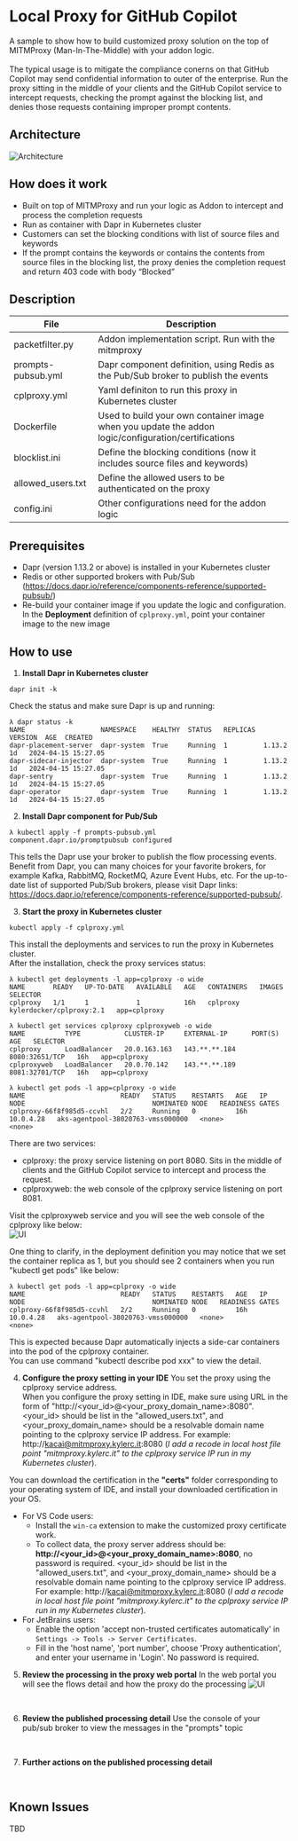 # Local Proxy for GitHub Copilot
A sample to show how to build customized proxy solution on the top of MITMProxy (Man-In-The-Middle) with your addon logic.<br><br>
The typical usage is to mitigate the compliance conerns on that GitHub Copilot may send confidential information to outer of the enterprise. Run the proxy sitting in the middle of your clients and the GitHub Copilot service to intercept requests, checking the prompt against the blocking list, and denies those requests containing improper prompt contents.<br>

## Architecture
![Architecture](./imgs/architecture.png)

## How does it work
- Built on top of MITMProxy and run your logic as Addon to intercept and process the completion requests
- Run as container with Dapr in Kubernetes cluster
- Customers can set the blocking conditions with list of source files and keywords
- If the prompt contains the keywords or contains the contents from source files in the blocking list, the proxy denies the completion request and return 403 code with body “Blocked”


## Description

<!-- files description in table -->
| File | Description |
| --------------- | --------------- |
| packetfilter.py | Addon implementation script. Run with the mitmproxy |
| prompts-pubsub.yml | Dapr component definition, using Redis as the Pub/Sub broker to publish the events |
| cplproxy.yml | Yaml definiton to run this proxy in Kubernetes cluster |
| Dockerfile | Used to build your own container image when you update the addon logic/configuration/certifications |
| blocklist.ini | Define the blocking conditions (now it includes source files and keywords) |
| allowed_users.txt | Define the allowed users to be authenticated on the proxy |
| config.ini | Other configurations need for the addon logic |

## Prerequisites
- Dapr (version 1.13.2 or above) is installed in your Kubernetes cluster
- Redis or other supported brokers with Pub/Sub (https://docs.dapr.io/reference/components-reference/supported-pubsub/)
- Re-build your container image if you update the logic and configuration. In the **Deployment** definition of `cplproxy.yml`, point your container image to the new image

## How to use
1. **Install Dapr in Kubernetes cluster**
```
dapr init -k
```
Check the status and make sure Dapr is up and running:
```
λ dapr status -k
NAME                   NAMESPACE    HEALTHY  STATUS   REPLICAS  VERSION  AGE  CREATED
dapr-placement-server  dapr-system  True     Running  1         1.13.2   1d   2024-04-15 15:27.05
dapr-sidecar-injector  dapr-system  True     Running  1         1.13.2   1d   2024-04-15 15:27.05
dapr-sentry            dapr-system  True     Running  1         1.13.2   1d   2024-04-15 15:27.05
dapr-operator          dapr-system  True     Running  1         1.13.2   1d   2024-04-15 15:27.05
``` 

2. **Install Dapr component for Pub/Sub**
```
λ kubectl apply -f prompts-pubsub.yml
component.dapr.io/promptpubsub configured
```
This tells the Dapr use your broker to publish the flow processing events. Benefit from Dapr, you can many choices for your favorite brokers, for example Kafka, RabbitMQ, RocketMQ, Azure Event Hubs, etc. For the up-to-date list of supported Pub/Sub brokers, please visit Dapr links: https://docs.dapr.io/reference/components-reference/supported-pubsub/.

3. **Start the proxy in Kubernetes cluster**  
```
kubectl apply -f cplproxy.yml
```
This install the deployments and services to run the proxy in Kubernetes cluster.<br>
After the installation, check the proxy services status:
```
λ kubectl get deployments -l app=cplproxy -o wide
NAME       READY   UP-TO-DATE   AVAILABLE   AGE   CONTAINERS   IMAGES                     SELECTOR
cplproxy   1/1     1            1           16h   cplproxy     kylerdocker/cplproxy:2.1   app=cplproxy

λ kubectl get services cplproxy cplproxyweb -o wide
NAME          TYPE           CLUSTER-IP     EXTERNAL-IP      PORT(S)          AGE   SELECTOR
cplproxy      LoadBalancer   20.0.163.163   143.**.**.184   8080:32651/TCP   16h   app=cplproxy
cplproxyweb   LoadBalancer   20.0.70.142    143.**.**.189   8081:32701/TCP   16h   app=cplproxy

λ kubectl get pods -l app=cplproxy -o wide
NAME                        READY   STATUS    RESTARTS   AGE   IP          NODE                                NOMINATED NODE   READINESS GATES
cplproxy-66f8f985d5-ccvhl   2/2     Running   0          16h   10.0.4.28   aks-agentpool-38020763-vmss000000   <none>           <none>
```

There are two services:
- cplproxy: the proxy service listening on port 8080. Sits in the middle of clients and the GitHub Copilot service to intercept and process the request.
- cplproxyweb: the web console of the cplproxy service listening on port 8081.

Visit the cplproxyweb service and you will see the web console of the cplproxy like below:<br>
![UI](./imgs/webConsole.png)
<br>

One thing to clarify, in the deployment definition you may notice that we set the container replica as 1, but you should see 2 containers when you run "kubectl get pods" like below:
```
λ kubectl get pods -l app=cplproxy -o wide
NAME                        READY   STATUS    RESTARTS   AGE   IP          NODE                                NOMINATED NODE   READINESS GATES
cplproxy-66f8f985d5-ccvhl   2/2     Running   0          16h   10.0.4.28   aks-agentpool-38020763-vmss000000   <none>           <none>
```
This is expected because Dapr automatically injects a side-car containers into the pod of the cplproxy container.<br>
You can use command "kubectl describe pod xxx" to view the detail.<br>


4. **Configure the proxy setting in your IDE**
You set the proxy using the cplproxy service address.<br>
When you configure the proxy setting in IDE, make sure using URL in the form of "http://<your_id>@<your_proxy_domain_name>:8080". <your_id> should be list in the "allowed_users.txt", and <your_proxy_domain_name> should be a resolvable domain name pointing to the cplproxy service IP address. For example: http://kacai@mitmproxy.kylerc.it:8080 (_I add a recode in local host file point "mitmproxy.kylerc.it" to the cplproxy service IP run in my Kubernetes cluster_).<br>

You can download the certification in the **"certs"** folder corresponding to your operating system of IDE, and install your downloaded certification in your OS.<br>
- For VS Code users:
    - Install the `win-ca` extension to make the customized proxy certificate work.
    - To collect data, the proxy server address should be: **http://<your_id>@<your_proxy_domain_name>:8080**, no password is required. <your_id> should be list in the "allowed_users.txt", and <your_proxy_domain_name> should be a resolvable domain name pointing to the cplproxy service IP address. For example: http://kacai@mitmproxy.kylerc.it:8080 (_I add a recode in local host file point "mitmproxy.kylerc.it" to the cplproxy service IP run in my Kubernetes cluster_).
- For JetBrains users:
    - Enable the option 'accept non-trusted certificates automatically' in `Settings -> Tools -> Server Certificates`.
    - Fill in the 'host name', 'port number', choose 'Proxy authentication', and enter your username in 'Login'. No password is required.

5. **Review the processing in the proxy web portal**
In the web portal you will see the flows detail and how the proxy do the processing
![UI](./imgs/proxyUI.png)
<br>

6. **Review the published processing detail**
Use the console of your pub/sub broker to view the messages in the "prompts" topic
<br>

7. **Further actions on the published processing detail**
<br>

## Known Issues
TBD
